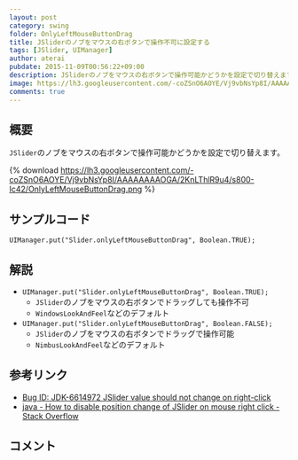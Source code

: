 ```yaml
---
layout: post
category: swing
folder: OnlyLeftMouseButtonDrag
title: JSliderのノブをマウスの右ボタンで操作不可に設定する
tags: [JSlider, UIManager]
author: aterai
pubdate: 2015-11-09T00:56:22+09:00
description: JSliderのノブをマウスの右ボタンで操作可能かどうかを設定で切り替えます。
image: https://lh3.googleusercontent.com/-coZSnO6AOYE/Vj9vbNsYp8I/AAAAAAAAOGA/2KnLThlR9u4/s800-Ic42/OnlyLeftMouseButtonDrag.png
comments: true
---
```

## 概要
`JSlider`のノブをマウスの右ボタンで操作可能かどうかを設定で切り替えます。

{% download https://lh3.googleusercontent.com/-coZSnO6AOYE/Vj9vbNsYp8I/AAAAAAAAOGA/2KnLThlR9u4/s800-Ic42/OnlyLeftMouseButtonDrag.png %}

## サンプルコード
<pre class="prettyprint"><code>UIManager.put("Slider.onlyLeftMouseButtonDrag", Boolean.TRUE);
</code></pre>

## 解説
- `UIManager.put("Slider.onlyLeftMouseButtonDrag", Boolean.TRUE);`
    - `JSlider`のノブをマウスの右ボタンでドラッグしても操作不可
    - `WindowsLookAndFeel`などのデフォルト
- `UIManager.put("Slider.onlyLeftMouseButtonDrag", Boolean.FALSE);`
    - `JSlider`のノブをマウスの右ボタンでドラッグで操作可能
    - `NimbusLookAndFeel`などのデフォルト

<!-- dummy comment line for breaking list -->

## 参考リンク
- [Bug ID: JDK-6614972 JSlider value should not change on right-click](http://bugs.java.com/bugdatabase/view_bug.do?bug_id=6614972)
- [java - How to disable position change of JSlider on mouse right click - Stack Overflow](http://stackoverflow.com/questions/9736237/how-to-disable-position-change-of-jslider-on-mouse-right-click)

<!-- dummy comment line for breaking list -->

## コメント
